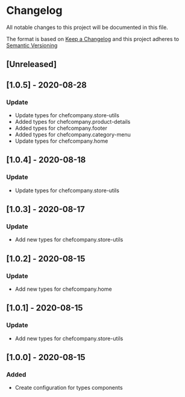# Changelog

All notable changes to this project will be documented in this file.

The format is based on [Keep a Changelog](http://keepachangelog.com/en/1.0.0/)
and this project adheres to [Semantic Versioning](http://semver.org/spec/v2.0.0.html)

## [Unreleased]

## [1.0.5] - 2020-08-28

### Update

- Update types for chefcompany.store-utils
- Added types for chefcompany.product-details
- Added types for chefcompany.footer
- Added types for chefcompany.category-menu
- Update types for chefcompany.home

## [1.0.4] - 2020-08-18

### Update

- Update types for chefcompany.store-utils

## [1.0.3] - 2020-08-17

### Update

- Add new types for chefcompany.store-utils

## [1.0.2] - 2020-08-15

### Update

- Add new types for chefcompany.home

## [1.0.1] - 2020-08-15

### Update

- Add new types for chefcompany.store-utils

## [1.0.0] - 2020-08-15

### Added

- Create configuration for types components
